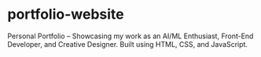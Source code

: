 # portfolio-website
Personal Portfolio – Showcasing my work as an AI/ML Enthusiast, Front-End Developer, and Creative Designer. Built using HTML, CSS, and JavaScript.
